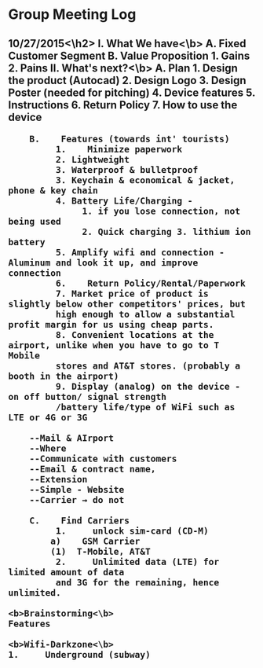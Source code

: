 # Group Meeting Log

<h2>10/27/2015<\h2>
	<b>I. What We have<\b>
	       A.    Fixed Customer Segment
	       B.    Value Proposition
		     1.     Gains
		     2.     Pains
 	<b>II. What's next?<\b>
		A.    Plan
		     1.     Design the product (Autocad)
		     2.     Design Logo
		     3.     Design Poster (needed for pitching)
		     4.     Device features
		     5.     Instructions
		     6.     Return Policy
		     7.     How to use the device
		     
		B.    Features (towards int' tourists)
		     1.    Minimize paperwork 
		     2. Lightweight 
		     3. Waterproof & bulletproof 
		     3. Keychain & economical & jacket, phone & key chain 
		     4. Battery Life/Charging - 
		          1. if you lose connection, not being used 
		          2. Quick charging 3. lithium ion battery 
		     5. Amplify wifi and connection - Aluminum and look it up, and improve connection 
		     6.    Return Policy/Rental/Paperwork
		     7. Market price of product is slightly below other competitors' prices, but 
		     high enough to allow a substantial profit margin for us using cheap parts. 
		     8. Convenient locations at the airport, unlike when you have to go to T Mobile 
		     stores and AT&T stores. (probably a booth in the airport) 
		     9. Display (analog) on the device - on off button/ signal strength
		     /battery life/type of WiFi such as LTE or 4G or 3G 
		    
		--Mail & AIrport
		--Where 
		--Communicate with customers 
		--Email & contract name, 
		--Extension 
		--Simple - Website 
		--Carrier → do not 
 
		C.    Find Carriers
		     1.     unlock sim-card (CD-M)
			a)    GSM Carrier
			(1)  T-Mobile, AT&T
		     2.     Unlimited data (LTE) for limited amount of data 
		     and 3G for the remaining, hence unlimited.
 
	<b>Brainstorming<\b>
	Features
 
	<b>Wifi-Darkzone<\b>
	1.     Underground (subway)
